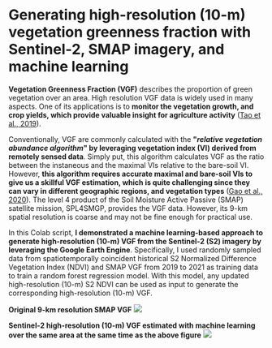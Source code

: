 # Generating high-resolution (10-m) vegetation greenness fraction with Sentinel-2, SMAP imagery, and machine learning

**Vegetation Greenness Fraction (VGF)** describes the proportion of green vegetation over an area. High resolution VGF data is widely used in many aspects. One of its applications is to **monitor the vegetation growth, and crop yields, which provide valuable insight for agriculture activity** (<a href="https://www.mdpi.com/2072-4292/11/19/2324">Tao et al., 2019</a>).

Conventionally, VGF are commonly calculated with the **"<i>relative vegetation abundance algorithm</i>" by leveraging vegetation index (VI) derived from remotely sensed data**. Simply put, this algorithm calculates VGF as the ratio between the instaneous and the maximal VIs relative to the bare-soil VI. However, **this algorithm requires accurate maximal and bare-soil VIs to give us a skillful VGF estimation, which is quite challenging since they can vary in different geographic regions, and vegetation types** (<a href="https://www.sciencedirect.com/science/article/pii/S0924271619302783">Gao et al., 2020</a>). The level 4 product of the Soil Moisture Active Passive (SMAP) satellite mission, SPL4SMGP, provides the VGF data. However, its 9-km spatial resolution is coarse and may not be fine enough for practical use.

In this Colab script, **I demonstrated a machine learning-based approach to generate high-resolution (10-m) VGF from the Sentinel-2 (S2) imagery by leveraging the Google Earth Engine**. Specifically, I used randomly sampled data from spatiotemporally coincident historical S2 Normalized Difference Vegetation Index (NDVI) and SMAP VGF from 2019 to 2021 as training data to train a random forest regression model. With this model, any updated high-resolution (10-m) S2 NDVI can be used as input to generate the corresponding high-resolution (10-m) VGF.

**Original 9-km resolution SMAP VGF**
![](https://drive.google.com/uc?export=view&id=1-oI1EAI2WHhfVgHnrWQXIwHanhpW2rqw)

**Sentinel-2 high-resolution (10-m) VGF estimated with machine learning over the same area at the same time as the above figure**
![](https://drive.google.com/uc?export=view&id=1-pel6cvEEFPw8z0vghtUHgSxVEdG2wQf)
